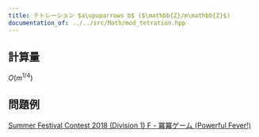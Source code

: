 ```yaml
---
title: テトレーション $a\upuparrows b$ ($\mathbb{Z}/m\mathbb{Z}$)
documentation_of: ../../src/Math/mod_tetration.hpp
---
```

## 計算量
$O (m^{1/4})$
## 問題例
[Summer Festival Contest 2018 (Division 1) F - 冪冪ゲーム (Powerful Fever!)](https://atcoder.jp/contests/summerfes2018-div1/tasks/summerfes2018_f)